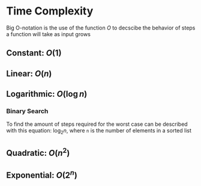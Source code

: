 # Time Complexity

Big O-notation is the use of the function $O$ to decscibe the behavior of steps a function will take as input grows

## Constant: $O(1)$

## Linear: $O(n)$

## Logarithmic: $O(\log n)$

### Binary Search

To find the amount of steps required for the worst case can be described with this equation: $\log_2 n$, where `n` is the number of elements in a sorted list

## Quadratic: $O(n^2)$

## Exponential: $O(2^n)$